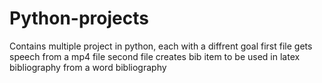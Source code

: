 # Python-projects

Contains multiple project in python, each with a diffrent goal
first file gets speech from a mp4 file
second file creates bib item to be used in latex bibliography from a word bibliography
